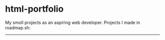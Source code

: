 # html-portfolio
My smoll projects as an aspiring web developer.
Projects I made in roadmap.sh:
<hr>


